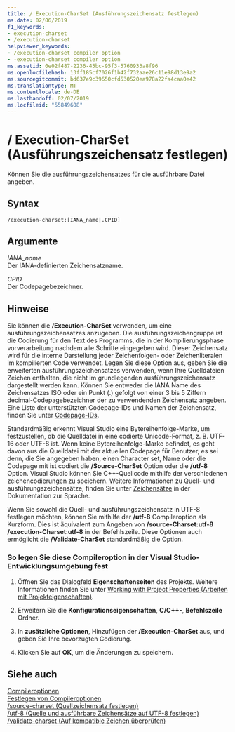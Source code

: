 ```yaml
---
title: / Execution-CharSet (Ausführungszeichensatz festlegen)
ms.date: 02/06/2019
f1_keywords:
- execution-charset
- /execution-charset
helpviewer_keywords:
- /execution-charset compiler option
- -execution-charset compiler option
ms.assetid: 0e02f487-2236-45bc-95f3-5760933a8f96
ms.openlocfilehash: 13ff185cf7026f1b42f732aae26c11e98d13e9a2
ms.sourcegitcommit: bd637e9c39650cfd530520ea978a22fa4caa0e42
ms.translationtype: MT
ms.contentlocale: de-DE
ms.lasthandoff: 02/07/2019
ms.locfileid: "55849608"
---
```

# <a name="execution-charset-set-execution-character-set"></a>/ Execution-CharSet (Ausführungszeichensatz festlegen)

Können Sie die ausführungszeichensatzes für die ausführbare Datei angeben.

## <a name="syntax"></a>Syntax

```
/execution-charset:[IANA_name|.CPID]
```

## <a name="arguments"></a>Argumente

*IANA_name*<br/>
Der IANA-definierten Zeichensatzname.

*CPID*<br/>
Der Codepagebezeichner.

## <a name="remarks"></a>Hinweise

Sie können die **/Execution-CharSet** verwenden, um eine ausführungszeichensatzes anzugeben. Die ausführungszeichengruppe ist die Codierung für den Text des Programms, die in der Kompilierungsphase vorverarbeitung nachdem alle Schritte eingegeben wird. Dieser Zeichensatz wird für die interne Darstellung jeder Zeichenfolgen- oder Zeichenliteralen im kompilierten Code verwendet. Legen Sie diese Option aus, geben Sie die erweiterten ausführungszeichensatzes verwenden, wenn Ihre Quelldateien Zeichen enthalten, die nicht im grundlegenden ausführungszeichensatz dargestellt werden kann. Können Sie entweder die IANA Name des Zeichensatzes ISO oder ein Punkt (.) gefolgt von einer 3 bis 5 Ziffern decimal-Codepagebezeichner der zu verwendenden Zeichensatz angeben. Eine Liste der unterstützten Codepage-IDs und Namen der Zeichensatz, finden Sie unter [Codepage-IDs](/windows/desktop/Intl/code-page-identifiers).

Standardmäßig erkennt Visual Studio eine Bytereihenfolge-Marke, um festzustellen, ob die Quelldatei in eine codierte Unicode-Format, z. B. UTF-16 oder UTF-8 ist. Wenn keine Bytereihenfolge-Marke befindet, es geht davon aus die Quelldatei mit der aktuellen Codepage für Benutzer, es sei denn, die Sie angegeben haben, einen Character set, Name oder die Codepage mit ist codiert die **/Source-CharSet** Option oder die **/utf-8** Option. Visual Studio können Sie C++-Quellcode mithilfe der verschiedenen zeichencodierungen zu speichern. Weitere Informationen zu Quell- und ausführungszeichensätze, finden Sie unter [Zeichensätze](../../cpp/character-sets.md) in der Dokumentation zur Sprache.

Wenn Sie sowohl die Quell- und ausführungszeichensatz in UTF-8 festlegen möchten, können Sie mithilfe der **/utf-8** Compileroption als Kurzform. Dies ist äquivalent zum Angeben von **/source-Charset:utf-8 /execution-Charset:utf-8** in der Befehlszeile. Diese Optionen auch ermöglicht die **/Validate-CharSet** standardmäßig die Option.

### <a name="to-set-this-compiler-option-in-the-visual-studio-development-environment"></a>So legen Sie diese Compileroption in der Visual Studio-Entwicklungsumgebung fest

1. Öffnen Sie das Dialogfeld **Eigenschaftenseiten** des Projekts. Weitere Informationen finden Sie unter [Working with Project Properties (Arbeiten mit Projekteigenschaften)](../../ide/working-with-project-properties.md).

1. Erweitern Sie die **Konfigurationseigenschaften**, **C/C++-**, **Befehlszeile** Ordner.

1. In **zusätzliche Optionen**, Hinzufügen der **/Execution-CharSet** aus, und geben Sie Ihre bevorzugten Codierung.

1. Klicken Sie auf **OK**, um die Änderungen zu speichern.

## <a name="see-also"></a>Siehe auch

[Compileroptionen](../../build/reference/compiler-options.md)<br/>
[Festlegen von Compileroptionen](../../build/reference/setting-compiler-options.md)<br/>
[/source-charset (Quellzeichensatz festlegen)](../../build/reference/source-charset-set-source-character-set.md)<br/>
[/utf-8 (Quelle und ausführbare Zeichensätze auf UTF-8 festlegen)](../../build/reference/utf-8-set-source-and-executable-character-sets-to-utf-8.md)<br/>
[/validate-charset (Auf kompatible Zeichen überprüfen)](../../build/reference/validate-charset-validate-for-compatible-characters.md)